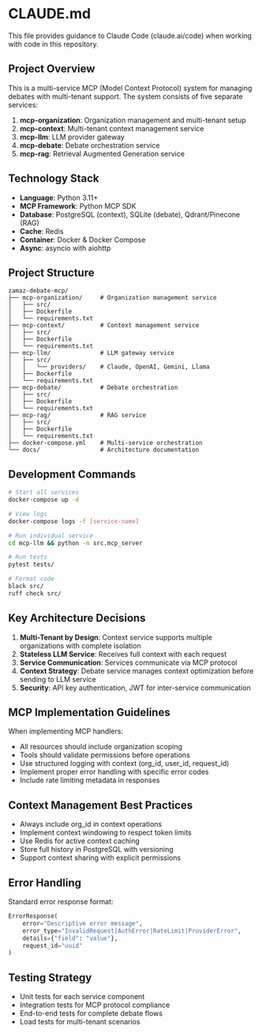 # CLAUDE.md

This file provides guidance to Claude Code (claude.ai/code) when working with code in this repository.

## Project Overview

This is a multi-service MCP (Model Context Protocol) system for managing debates with multi-tenant support. The system consists of five separate services:
1. **mcp-organization**: Organization management and multi-tenant setup
2. **mcp-context**: Multi-tenant context management service
3. **mcp-llm**: LLM provider gateway
4. **mcp-debate**: Debate orchestration service  
5. **mcp-rag**: Retrieval Augmented Generation service

## Technology Stack

- **Language**: Python 3.11+
- **MCP Framework**: Python MCP SDK
- **Database**: PostgreSQL (context), SQLite (debate), Qdrant/Pinecone (RAG)
- **Cache**: Redis
- **Container**: Docker & Docker Compose
- **Async**: asyncio with aiohttp

## Project Structure

```
zamaz-debate-mcp/
├── mcp-organization/     # Organization management service
│   ├── src/
│   ├── Dockerfile
│   └── requirements.txt
├── mcp-context/          # Context management service
│   ├── src/
│   ├── Dockerfile
│   └── requirements.txt
├── mcp-llm/              # LLM gateway service
│   ├── src/
│   │   └── providers/    # Claude, OpenAI, Gemini, Llama
│   ├── Dockerfile
│   └── requirements.txt
├── mcp-debate/           # Debate orchestration
│   ├── src/
│   ├── Dockerfile
│   └── requirements.txt
├── mcp-rag/              # RAG service
│   ├── src/
│   ├── Dockerfile
│   └── requirements.txt
├── docker-compose.yml    # Multi-service orchestration
└── docs/                 # Architecture documentation
```

## Development Commands

```bash
# Start all services
docker-compose up -d

# View logs
docker-compose logs -f [service-name]

# Run individual service
cd mcp-llm && python -m src.mcp_server

# Run tests
pytest tests/

# Format code
black src/
ruff check src/
```

## Key Architecture Decisions

1. **Multi-Tenant by Design**: Context service supports multiple organizations with complete isolation
2. **Stateless LLM Service**: Receives full context with each request
3. **Service Communication**: Services communicate via MCP protocol
4. **Context Strategy**: Debate service manages context optimization before sending to LLM service
5. **Security**: API key authentication, JWT for inter-service communication

## MCP Implementation Guidelines

When implementing MCP handlers:
- All resources should include organization scoping
- Tools should validate permissions before operations
- Use structured logging with context (org_id, user_id, request_id)
- Implement proper error handling with specific error codes
- Include rate limiting metadata in responses

## Context Management Best Practices

- Always include org_id in context operations
- Implement context windowing to respect token limits
- Use Redis for active context caching
- Store full history in PostgreSQL with versioning
- Support context sharing with explicit permissions

## Error Handling

Standard error response format:
```python
ErrorResponse(
    error="Descriptive error message",
    error_type="InvalidRequest|AuthError|RateLimit|ProviderError",
    details={"field": "value"},
    request_id="uuid"
)
```

## Testing Strategy

- Unit tests for each service component
- Integration tests for MCP protocol compliance
- End-to-end tests for complete debate flows
- Load tests for multi-tenant scenarios
